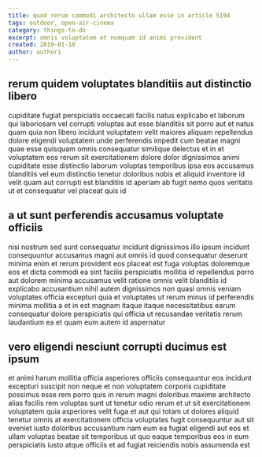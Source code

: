 ```yaml
---
title: quod rerum commodi architecto ullam esse in article 5194
tags: outdoor, open-air-cinema
category: things-to-do
excerpt: omnis voluptatem et numquam id animi provident
created: 2019-01-10
author: author1
---
```


## rerum quidem voluptates blanditiis aut distinctio libero

cupiditate fugiat perspiciatis occaecati facilis natus explicabo et laborum qui laboriosam vel corrupti voluptas aut esse blanditiis sit porro aut et natus quam quia non libero incidunt voluptatem velit maiores aliquam repellendus dolore eligendi voluptatem unde perferendis impedit cum beatae magni quae esse quisquam omnis consequatur similique delectus et in et voluptatem eos rerum sit exercitationem dolore dolor dignissimos animi cupiditate esse distinctio laborum voluptas temporibus ipsa eos accusamus blanditiis vel eum distinctio tenetur doloribus nobis et aliquid inventore id velit quam aut corrupti est blanditiis id aperiam ab fugit nemo quos veritatis ut et consequatur vel placeat quis id

## a ut sunt perferendis accusamus voluptate officiis

nisi nostrum sed sunt consequatur incidunt dignissimos illo ipsum incidunt consequuntur accusamus magni aut omnis id quod consequatur deserunt minima enim et rerum provident eos placeat est fuga voluptas doloremque eos et dicta commodi ea sint facilis perspiciatis mollitia id repellendus porro aut dolorem minima accusamus velit ratione omnis velit blanditiis id explicabo accusantium nihil autem dignissimos non quasi omnis veniam voluptates officia excepturi quia et voluptates ut rerum minus id perferendis minima mollitia a et in est magnam itaque itaque necessitatibus earum consequatur dolore perspiciatis qui officia ut recusandae veritatis rerum laudantium ea et quam eum autem id aspernatur

## vero eligendi nesciunt corrupti ducimus est ipsum

et animi harum mollitia officia asperiores officiis consequuntur eos incidunt excepturi suscipit non neque et non voluptatem corporis cupiditate possimus esse rem porro quis in rerum magni doloribus maxime architecto alias facilis rem voluptas sunt ut tenetur odio rerum et ut sit exercitationem voluptatem quia asperiores velit fuga et aut qui totam ut dolores aliquid tenetur omnis at exercitationem officia voluptates fugit consequuntur aut sit eveniet iusto doloribus accusantium nam eum ea fugiat eligendi aut eos et ullam voluptas beatae sit temporibus ut quo eaque temporibus eos in eum perspiciatis iusto atque officiis et ad fugiat reiciendis nobis assumenda est
